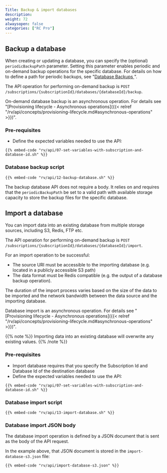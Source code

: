 ```yaml
---
Title: Backup & import databases
description: 
weight: 72
alwaysopen: false
categories: ["RC Pro"]
---
```



## Backup a database

When creating or updating a database, you can specify the (optional) `periodicBackupPath` parameter. Setting this parameter enables periodic and on-demand backup operations for the specific database. For details on how to define a path for periodic backups, see "[Database Backups
](/rv/administration/configuration/backups/)".

The API operation for performing on-demand backup is `POST /subscriptions/{subscriptionId}/databases/{databaseId}/backup`.

On-demand database backup is an asynchronous operation. For details see "[Provisioning lifecycle - Asynchronous operations]({{< relref  "/rv/api/concepts/provisioning-lifecycle.md#asynchronous-operations" >}})".

### Pre-requisites

* Define the expected variables needed to use the API:

```shell
{{% embed-code "rv/api/07-set-variables-with-subscription-and-database-id.sh" %}}
```


### Database backup script

```shell
{{% embed-code "rv/api/12-backup-database.sh" %}}
```

The backup database API does not require a body. It relies on and requires that the `periodicBackupPath` be set to a valid path with available storage capacity to store the backup files for the specific database.

## Import a database

You can import data into an existing database from multiple storage sources, including S3, Redis, FTP etc. 

The API operation for performing on-demand backup is `POST /subscriptions/{subscriptionId}/databases/{databaseId}/import`.

For an import operation to be successful:
   * The source URI must be accessible to the importing database (e.g. located in a publicly accessible S3 path) 
   * The data format must be Redis compatible (e.g. the output of a database backup operation).

The duration of the import process varies based on the size of the data to be imported and the network bandwidth between the data source and the importing database.

Database import is an asynchronous operation. For details see "[Provisioning lifecycle - Asynchronous operations]({{< relref  "/rv/api/concepts/provisioning-lifecycle.md#asynchronous-operations" >}})".


{{% note %}}
Importing data into an existing database will overwrite any existing values.
{{% /note %}}
   



### Pre-requisites

* Import database requires that you specify the Subscription Id and Database Id of the destination database 
* Define the expected variables needed to use the API:

```shell
{{% embed-code "rv/api/07-set-variables-with-subscription-and-database-id.sh" %}}
```

### Database import script

```shell
{{% embed-code "rv/api/13-import-database.sh" %}}
```


### Database import JSON body

The database import operation is defined by a JSON document that is sent as the body of the API request.

In the example above, that JSON document is stored in the `import-database-s3.json` file:


```shell
{{% embed-code "rv/api/import-database-s3.json" %}}
```